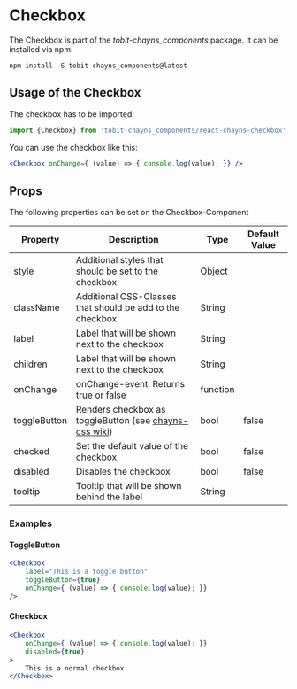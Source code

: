 # Checkbox

The Checkbox is part of the *tobit-chayns_components* package. It can be installed via npm:

    npm install -S tobit-chayns_components@latest


## Usage of the Checkbox
The checkbox has to be imported:

```jsx
import {Checkbox} from 'tobit-chayns_components/react-chayns-checkbox';
```


You can use the checkbox like this:
```jsx
<Checkbox onChange={ (value) => { console.log(value); }} />
```

## Props
The following properties can be set on the Checkbox-Component

| Property   | Description                                                                                        | Type    | Default Value |
|------------|-----------------------------------------------------------------------------------------------------|--------|--------------|
| style | Additional styles that should be set to the checkbox                                                           | Object | |
| className | Additional CSS-Classes that should be add to the checkbox                                                        | String | |
| label | Label that will be shown next to the checkbox                                                        | String | |
| children | Label that will be shown next to the checkbox               | String |  |
| onChange | onChange-event. Returns true or false                                                       | function |  |
| toggleButton | Renders checkbox as toggleButton (see [chayns-css wiki](https://github.com/TobitSoftware/chayns-css/wiki/form-elements#toggle-button)) | bool | false  |
| checked | Set the default value of the checkbox               | bool | false  |
| disabled | Disables the checkbox               | bool | false  |
| tooltip | Tooltip that will be shown behind the label               | String |   |



### Examples
#### ToggleButton
```jsx
<Checkbox
    label="This is a toggle button"
    toggleButton={true}
    onChange={ (value) => { console.log(value); }}
/>
```
#### Checkbox
```jsx
<Checkbox
    onChange={ (value) => { console.log(value); }}
    disabled={true}
>
    This is a normal checkbox
</Checkbox>
```
